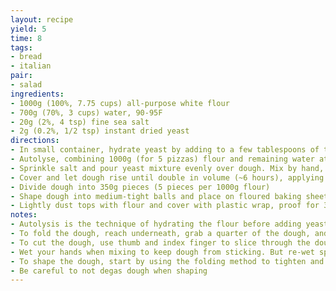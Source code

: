 ```yaml
---
layout: recipe
yield: 5
time: 8
tags:
- bread
- italian
pair:
- salad
ingredients:
- 1000g (100%, 7.75 cups) all-purpose white flour
- 700g (70%, 3 cups) water, 90-95F
- 20g (2%, 4 tsp) fine sea salt
- 2g (0.2%, 1/2 tsp) instant dried yeast
directions:
- In small container, hydrate yeast by adding to a few tablespoons of the water
- Autolyse, combining 1000g (for 5 pizzas) flour and remaining water at 90-95F and mixing. Then cover and let rest for 20-30 minutes
- Sprinkle salt and pour yeast mixture evenly over dough. Mix by hand, using the fold and cut technique until the ingredients are fully integrated. Let rest for a couple minutes, then fold until dough tightens
- Cover and let dough rise until double in volume (~6 hours), applying one fold during first hour. After folding, lightly coat the dough and container with olive oil
- Divide dough into 350g pieces (5 pieces per 1000g flour)
- Shape dough into medium-tight balls and place on floured baking sheet
- Lightly dust tops with flour and cover with plastic wrap, proof for 30-60 minutes. Then refrigerate for at least 30 minutes to make shaping easier
notes:
- Autolysis is the technique of hydrating the flour before adding yeast, which allows the flour to absorb the water and activates enzymes
- To fold the dough, reach underneath, grab a quarter of the dough, and stretch gently to the point of resistance (avoid tearing). Then fold over the top to the other side, and repeat for the remaining three sides
- To cut the dough, use thumb and index finger to slice through the dough in a pincer like movement several times
- Wet your hands when mixing to keep dough from sticking. But re-wet sparingly to avoid excess water being added
- To shape the dough, start by using the folding method to tighten and smooth the bottom side of the dough. Then flip over and move to a surface with no flour. Cup your hands around the back of the dough and pull towards you, letting your pinky fingers apply some pressure so the dough grips the surface instead of sliding, which will tighten the surface of the dough. Rotate the dough a quarter turn and repeat, going completely around two or three times
- Be careful to not degas dough when shaping
---
```

